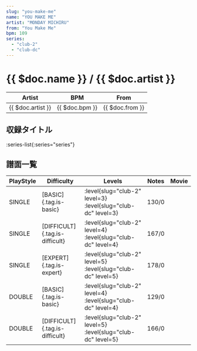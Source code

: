 ```yaml
---
slug: "you-make-me"
name: "YOU MAKE ME"
artist: "MONDAY MICHIRU"
from: "You Make Me"
bpm: 109
series:
  - "club-2"
  - "club-dc"
---
```


# {{ $doc.name }} / {{ $doc.artist }}

|Artist|BPM|From|
|------|---|----|
|{{ $doc.artist }}|{{ $doc.bpm }}|{{ $doc.from }}|

## 収録タイトル

:series-list{:series="series"}

## 譜面一覧

|PlayStyle|Difficulty|Levels|Notes|Movie|
|---------|----------|------|-----|-----|
|SINGLE|[BASIC]{.tag.is-basic}|<div class="field is-grouped is-grouped-multiline">:level{slug="club-2" level=3} :level{slug="club-dc" level=3}</div>|130/0||
|SINGLE|[DIFFICULT]{.tag.is-difficult}|<div class="field is-grouped is-grouped-multiline">:level{slug="club-2" level=4} :level{slug="club-dc" level=4}</div>|167/0||
|SINGLE|[EXPERT]{.tag.is-expert}|<div class="field is-grouped is-grouped-multiline">:level{slug="club-2" level=5} :level{slug="club-dc" level=5}</div>|178/0||
|DOUBLE|[BASIC]{.tag.is-basic}|<div class="field is-grouped is-grouped-multiline">:level{slug="club-2" level=4} :level{slug="club-dc" level=4}</div>|129/0||
|DOUBLE|[DIFFICULT]{.tag.is-difficult}|<div class="field is-grouped is-grouped-multiline">:level{slug="club-2" level=5} :level{slug="club-dc" level=5}</div>|166/0||
